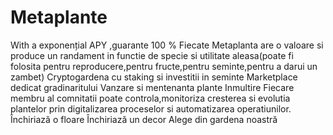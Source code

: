 # Metaplante
With a exponențial APY ,guarante 100 %
Fiecate Metaplanta are o valoare si produce un randament in functie de specie si utilitate aleasa(poate fi folosita pentru reproducere,pentru fructe,pentru seminte,pentru a darui un zambet)
Cryptogardena cu staking si investitii in seminte
Marketplace dedicat gradinaritului
Vanzare si mentenanta plante
Inmultire
Fiecare membru al comnitatii poate controla,monitoriza cresterea si evolutia plantelor prin digitalizarea proceselor si automatizarea operatiunilor.
Închiriază o floare
Închiriază un decor
Alege din gardena noastră
